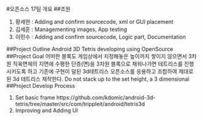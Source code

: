 #오픈소스 17팀 개요
##조원
<ol>
<li>황세현 : Adding and confirm sourcecode, xml or GUI placement</li>
<li>김세훈 : Managementing images, App testing</li>
<li>이민수 : Adding and confirm sourcecode, Logic part, Documentation</li>
</ol>
##Project Outline
 Android 3D Tetris developing using OpenSource
##Project Goal
어떠한 블록도 게임상에서 지정해놓은 높이까지 쌓이지 않으면서 3차원 직육면체의 지면에 수평한 단층(면)을 3차원 블록으로 채워나가면 테트리스를 진행 시키도록 하고 기존에 구현이 덜된 3d테트리스 오픈소스를 응용하고 조합하여 제대로 된 3d 테트리스 제작한다.
Do not stack up to the set height, a 3 dimensional
##Project Develop Process
<ol>
<li>Set basic frame https://github.com/kdomic/android-3d-tetris/tree/master/src/com/trippleit/android/tetris3d</li>
<li>Improving and Adding UI</li>
<ol>
